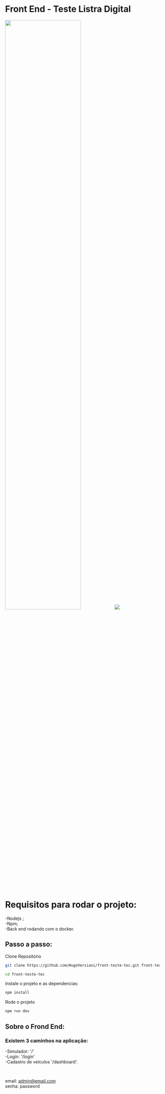 # Front End - Teste Listra Digital


<img width="70%" src="/public/app/home.gif">

<img  src="/public/app/home_mobile.gif">

<br/><br/>
<br/>
<br/>



# Requisitos para rodar o projeto:
-Nodejs ;<br/>
-Npm;<br/>
-Back end rodando com o docker.<br/>

## Passo a passo:

Clone Repositório
```sh
git clone https://github.com/HugoVersiani/front-teste-tec.git front-teste-tec
```
```sh
cd front-teste-tec

```

Instale o projeto e as dependencias:
```sh
npm install
```

Rode o projeto

```sh
npm run dev
```


## Sobre o Frond End:
### Existem 3 caminhos na aplicação:

-Simulador: '/'<br/>
-Login: '/login'<br/>
-Cadastro de veículos '/dashboard'.<br/>

<br/>

email: admin@email.com<br/>
senha: password


